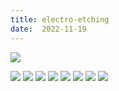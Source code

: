 ```yaml
---
title: electro-etching
date:  2022-11-19	
---
```

![](images/etched1.jpg)
<!--more-->	
![](images/etching0.jpg)
![](images/etching1.jpg)
![](images/etching3.jpg)
![](images/etching5.jpg)
![](images/etching6.jpg)
![](images/etching7.jpg)
![](images/etching8.jpg)
![](images/etching9.jpg)

